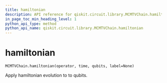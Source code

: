 ```yaml
---
title: hamiltonian
description: API reference for qiskit.circuit.library.MCMTVChain.hamiltonian
in_page_toc_min_heading_level: 1
python_api_type: method
python_api_name: qiskit.circuit.library.MCMTVChain.hamiltonian
---
```


# hamiltonian

<span id="qiskit.circuit.library.MCMTVChain.hamiltonian" />

`MCMTVChain.hamiltonian(operator, time, qubits, label=None)`

Apply hamiltonian evolution to to qubits.

